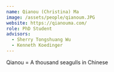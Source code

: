 ```yaml
---
name: Qianou (Christina) Ma
image: /assets/people/qianoum.JPG
website: https://qianouma.com/ 
role: PhD Student
advisors:
  - Sherry Tongshuang Wu
  - Kenneth Koedinger
---
```


Qianou = A thousand seagulls in Chinese
